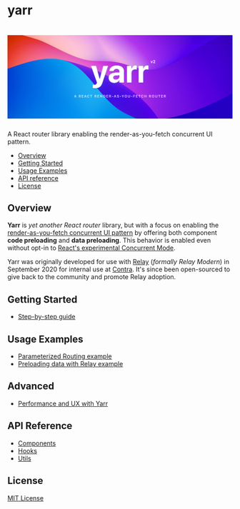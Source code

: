 # yarr

<h1 align="center" aria-label="yarr">
  <img src="docs/assets/yarr-banner.png" width="840px">
</h1>

A React router library enabling the render-as-you-fetch concurrent UI pattern.

* [Overview](#overview)
* [Getting Started](#getting-started)
* [Usage Examples](#usage-examples)
* [API reference](#api-reference)
* [License](#license)

## Overview

**Yarr** is _yet another React router_ library, but with a focus on enabling the [render-as-you-fetch concurrent UI pattern](https://reactjs.org/docs/concurrent-mode-suspense.html) by offering both component **code preloading** and **data preloading**. This behavior is enabled even without opt-in to [React's experimental Concurrent Mode](https://it.reactjs.org/docs/concurrent-mode-intro.html).

Yarr was originally developed for use with [Relay](https://relay.dev) (_formally Relay Modern_) in September 2020 for internal use at [Contra](https://www.contra.com). It's since been open-sourced to give back to the community and promote Relay adoption.

## Getting Started

- [Step-by-step guide](/docs/guides/1-step-by-step-guide.md)

## Usage Examples

- [Parameterized Routing example](/docs/guides/2-parameterized-routing.md)
- [Preloading data with Relay example](/docs/guides/3-preloading-data-with-relay.md)

## Advanced

- [Performance and UX with Yarr](/docs/advanced/performance-and-ux.md) 

## API Reference

- [Components](/docs/api-reference/components.md)
- [Hooks](/docs/api-reference/hooks.md)
- [Utils](/docs/api-reference/utils.md)

## License

[MIT License](/LICENSE)
